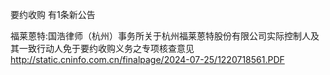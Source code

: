 要约收购 有1条新公告 

福莱蒽特:国浩律师（杭州）事务所关于杭州福莱蒽特股份有限公司实际控制人及其一致行动人免于要约收购义务之专项核查意见 http://static.cninfo.com.cn/finalpage/2024-07-25/1220718561.PDF 

